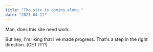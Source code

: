 ```yaml
---
title: "The site is coming along."
date: "2021-04-11"
---
```


Man, does this site need work.

But hey, I'm liking that I've made progress. That's a step in the right direction. (GET IT?!)
